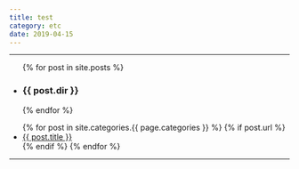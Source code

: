 ```yaml
---
title: test
category: etc
date: 2019-04-15
---
```


-----

<ul>
  {% for post in site.posts %}
    <li>
      <h3>{{ post.dir }}</h3>
    </li>
  {% endfor %}
</ul>


<ul>
  {% for post in site.categories.{{ page.categories }} %}
    {% if post.url %}
        <li><a href="{{ post.url }}">{{ post.title }}</a></li>
    {% endif %}
  {% endfor %}
</ul>

-----